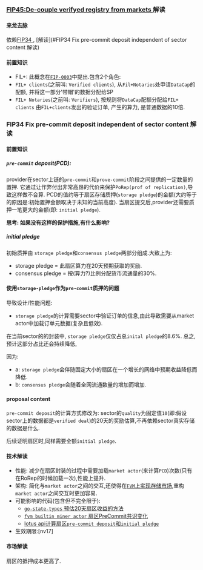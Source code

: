 ### [FIP45:De-couple verifyed registry from markets ](https://github.com/filecoin-project/FIPs/blob/master/FIPS/fip-0045.md)解读

#### 来龙去脉
依赖[FIP34 ](https://github.com/filecoin-project/FIPs/blob/master/FIPS/fip-0034.md), [解读](#FIP34 Fix pre-commit deposit independent of sector content 解读)

#### 前置知识
- FIL+: 此概念在[`FIP-0003`](https://github.com/filecoin-project/FIPs/blob/master/FIPS/fip-0003.md)中提出.包含2个角色:
 - `FIL+ clients`(之前叫: `Verified clients`), 从`Fil+Notaries`处申请`DataCap`的配额, 并将这一部分'带帽'的数据分配给SP
 - `FIL+ Notaries`(之前叫: `Verifiers`), 按规则将`DataCap`配额分配给`FIL+ clients`
 由`FIL+clients`发出的验证订单, 产生的算力, 是普通数据的10倍.




### FIP34 Fix pre-commit deposit independent of sector content 解读

#### 前置知识
##### `pre-commit` deposit(PCD): 
provider在sector上链的`pre-commit`和`prove-commit`阶段之间提供的一定数量的置押. 
它通过让作弊付出非常高昂的代价来保护`PoRep(prof of replication)`,导致这样做不合算.
PCD的值约等于扇区存储质押(`storage pledge`)的金额(大约等于的原因是:初始置押金额取决于未知的当前高度).
当扇区提交后,provider还需要质押一笔更大的金额(即: `initial pledge`).

**思考: 如果没有这样的保护措施,有什么影响?**

##### initial pledge
初始质押由 `storage pledge`和`consensus pledge`两部分组成.大致上为:
- storage pledge = 此扇区算力在20天预期获取的奖励.
- consensus pledge = 按(算力?)比例分配货币流通量的30%.

#### 使用`storage-pledge`作为`pre-commit`质押的问题
导致设计/性能问题:
- `storage pledge`的计算需要sector中验证订单的信息,由此导致需要从market actor中加载订单元数据(复杂且低效).

在当前sector的的封装中, `storage pledge`仅仅占总`inital pledge`的8.6%. 总之, 预计这部分占比还会持续降低,

因为:
- a: `storage pledge`会伴随固定大小的扇区在一个增长的网络中预期收益降低而降低.
- b: `consensus pledge`会随着全网流通数量的增加而增加.

#### proposal content
`pre-commit deposit`的计算方式修改为:
sector的`quality`为固定值`10`(即:假设sector上的数据都是`verified deal`)的20天的奖励估算,不再依赖sector真实存储的数据是什么.

后续证明扇区时,同样需要全额`initial pledge`.

#### 技术解读
- 性能: 减少在扇区封装的过程中需要加载`market actor`(来计算`PCD`)次数(只有在RoRep的时候加载一次),性能上提升.
- 架构: 简化与`market actor`之间的交互,还使得在[`FVM`上实现存储市场](https://github.com/filecoin-project/FIPs/discussions/241),重构`market actor`之间交互时更加容易.
- 可能影响的代码(包含但不完全限于):
    - [`go-state-types` 预估20天扇区收益的方法](https://github.com/filecoin-project/go-state-types/blob/1a5722cbeef038aa5d867c47d072989e8565afe6/builtin/v9/miner/monies.go#L53-L93)
    - [`fvm builtin miner actor` 扇区PreCommit共识变化](https://github.com/filecoin-project/builtin-actors/blob/fc3c24b27bb903b4bdba98627a98b9f029d18506/actors/miner/src/lib.rs#L1840-L1843)
    - [lotus api计算扇区`pre-commit deposit`和`initial pledge`](https://github.com/filecoin-project/lotus/blob/d11248b9989174599e7472306f3f99cd6f8d68b9/node/impl/full/state.go#L1197-L1211)
- 生效期限:[nv17]

#### 市场解读
扇区的抵押成本更高了.



